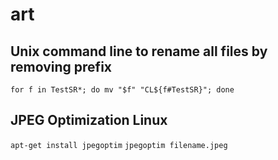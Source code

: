 # art
## Unix command line to rename all files by removing prefix
`for f in TestSR*; do mv "$f" "CL${f#TestSR}"; done`
## JPEG Optimization Linux
`apt-get install jpegoptim`
`jpegoptim filename.jpeg`
